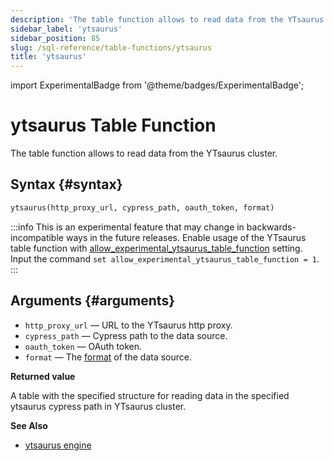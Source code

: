 ```yaml
---
description: 'The table function allows to read data from the YTsaurus cluster.'
sidebar_label: 'ytsaurus'
sidebar_position: 85
slug: /sql-reference/table-functions/ytsaurus
title: 'ytsaurus'
---
```


import ExperimentalBadge from '@theme/badges/ExperimentalBadge';

# ytsaurus Table Function

<ExperimentalBadge/>

The table function allows to read data from the YTsaurus cluster.

## Syntax {#syntax}

```sql
ytsaurus(http_proxy_url, cypress_path, oauth_token, format)
```

:::info
This is an experimental feature that may change in backwards-incompatible ways in the future releases.
Enable usage of the YTsaurus table function
with [allow_experimental_ytsaurus_table_function](/operations/settings/settings#allow_experimental_ytsaurus_table_engine) setting.
Input the command `set allow_experimental_ytsaurus_table_function = 1`.
:::

## Arguments {#arguments}

- `http_proxy_url` — URL to the YTsaurus http proxy.
- `cypress_path` — Cypress path to the data source.
- `oauth_token` — OAuth token.
- `format` — The [format](/interfaces/formats) of the data source.

**Returned value**

A table with the specified structure for reading data in the specified ytsaurus cypress path in YTsaurus cluster.

**See Also**

- [ytsaurus engine](/engines/table-engines/integrations/ytsaurus.md)
